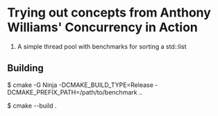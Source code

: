 # Trying out concepts from Anthony Williams' Concurrency in Action
1. A simple thread pool with benchmarks for sorting a std::list

## Building
$ cmake -G Ninja -DCMAKE_BUILD_TYPE=Release -DCMAKE_PREFIX_PATH=/path/to/benchmark ..

$ cmake --build .

